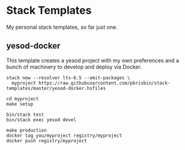 # Stack Templates

My personal stack templates, so far just one.

## yesod-docker

This template creates a yesod project with my own preferences and a bunch of
machinery to develop and deploy via Docker.

```console
stack new --resolver lts-6.5 --omit-packages \
  myproject https://raw.githubusercontent.com/pbrisbin/stack-templates/master/yesod-docker.hsfiles

cd myproject
make setup

bin/stack test
bin/stack exec yesod devel

make production
docker tag you/myproject registry/myproject
docker push registry/myproject
```
